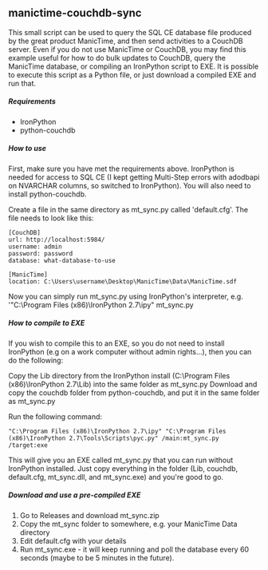## manictime-couchdb-sync

This small script can be used to query the SQL CE database file produced by the great product ManicTime, and then send activities to a CouchDB server. Even if you do not use ManicTime or CouchDB, you may find this example useful for how to do bulk updates to CouchDB, query the ManicTime database, or compiling an IronPython script to EXE. It is possible to execute this script as a Python file, or just download a compiled EXE and run that.

##### Requirements

- IronPython
- python-couchdb

##### How to use

First, make sure you have met the requirements above. IronPython is needed for access to SQL CE (I kept getting Multi-Step errors with adodbapi on NVARCHAR columns, so switched to IronPython). You will also need to install python-couchdb.

Create a file in the same directory as mt_sync.py called 'default.cfg'. The file needs to look like this:

```
[CouchDB]
url: http://localhost:5984/
username: admin
password: password
database: what-database-to-use

[ManicTime]
location: C:\Users\username\Desktop\ManicTime\Data\ManicTime.sdf
```

Now you can simply run mt_sync.py using IronPython's interpreter, e.g. '"C:\Program Files (x86)\IronPython 2.7\ipy" mt_sync.py

##### How to compile to EXE

If you wish to compile this to an EXE, so you do not need to install IronPython (e.g on a work computer without admin rights...), then you can do the following:

Copy the Lib directory from the IronPython install (C:\Program Files (x86)\IronPython 2.7\Lib) into the same folder as mt_sync.py
Download and copy the couchdb folder from python-couchdb, and put it in the same folder as mt_sync.py

Run the following command:

```
"C:\Program Files (x86)\IronPython 2.7\ipy" "C:\Program Files (x86)\IronPython 2.7\Tools\Scripts\pyc.py" /main:mt_sync.py /target:exe
```

This will give you an EXE called mt_sync.py that you can run without IronPython installed. Just copy everything in the folder (Lib, couchdb, default.cfg, mt_sync.dll, and mt_sync.exe) and you're good to go.

##### Download and use a pre-compiled EXE

1. Go to Releases and download mt_sync.zip
2. Copy the mt_sync folder to somewhere, e.g. your ManicTime Data directory
3. Edit default.cfg with your details
4. Run mt_sync.exe - it will keep running and poll the database every 60 seconds (maybe to be 5 minutes in the future).